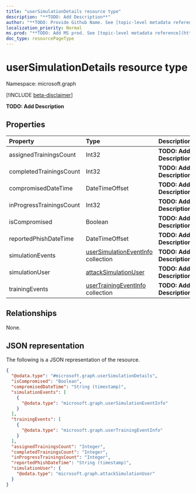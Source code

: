```yaml
---
title: "userSimulationDetails resource type"
description: "**TODO: Add Description**"
author: "**TODO: Provide Github Name. See [topic-level metadata reference](https://msgo.azurewebsites.net/add/document/guidelines/metadata.html#topic-level-metadata)**"
localization_priority: Normal
ms.prod: "**TODO: Add MS prod. See [topic-level metadata reference](https://msgo.azurewebsites.net/add/document/guidelines/metadata.html#topic-level-metadata)**"
doc_type: resourcePageType
---
```


# userSimulationDetails resource type

Namespace: microsoft.graph

[!INCLUDE [beta-disclaimer](../../includes/beta-disclaimer.md)]

**TODO: Add Description**

## Properties
|Property|Type|Description|
|:---|:---|:---|
|assignedTrainingsCount|Int32|**TODO: Add Description**|
|completedTrainingsCount|Int32|**TODO: Add Description**|
|compromisedDateTime|DateTimeOffset|**TODO: Add Description**|
|inProgressTrainingsCount|Int32|**TODO: Add Description**|
|isCompromised|Boolean|**TODO: Add Description**|
|reportedPhishDateTime|DateTimeOffset|**TODO: Add Description**|
|simulationEvents|[userSimulationEventInfo](../resources/usersimulationeventinfo.md) collection|**TODO: Add Description**|
|simulationUser|[attackSimulationUser](../resources/attacksimulationuser.md)|**TODO: Add Description**|
|trainingEvents|[userTrainingEventInfo](../resources/usertrainingeventinfo.md) collection|**TODO: Add Description**|

## Relationships
None.

## JSON representation
The following is a JSON representation of the resource.
<!-- {
  "blockType": "resource",
  "@odata.type": "microsoft.graph.userSimulationDetails"
}
-->
``` json
{
  "@odata.type": "#microsoft.graph.userSimulationDetails",
  "isCompromised": "Boolean",
  "compromisedDateTime": "String (timestamp)",
  "simulationEvents": [
    {
      "@odata.type": "microsoft.graph.userSimulationEventInfo"
    }
  ],
  "trainingEvents": [
    {
      "@odata.type": "microsoft.graph.userTrainingEventInfo"
    }
  ],
  "assignedTrainingsCount": "Integer",
  "completedTrainingsCount": "Integer",
  "inProgressTrainingsCount": "Integer",
  "reportedPhishDateTime": "String (timestamp)",
  "simulationUser": {
    "@odata.type": "microsoft.graph.attackSimulationUser"
  }
}
```

